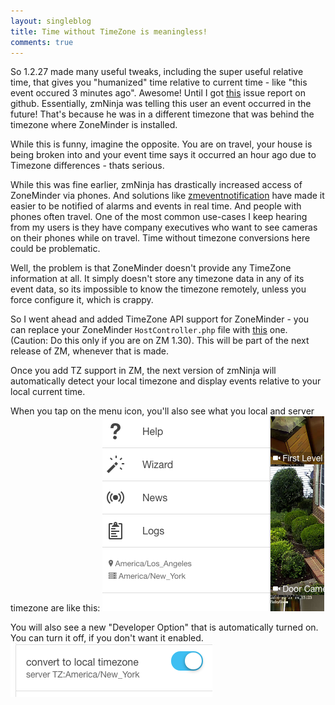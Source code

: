 ```yaml
---
layout: singleblog
title: Time without TimeZone is meaningless!
comments: true
---
```


So 1.2.27 made many useful tweaks, including the super useful relative time, that gives you "humanized" time relative to current time - like "this event occured 3 minutes ago". Awesome!  Until I got <a href="https://github.com/pliablepixels/zmNinja/issues/353">this</a> issue report on github. Essentially, zmNinja was telling this user an event occurred in the future!
That's because he was in a different timezone that was behind the timezone where ZoneMinder is installed.

While this is funny, imagine the opposite. You are on travel, your house is being broken into and your event time says it occurred an hour ago due to Timezone differences - thats serious.

While this was fine earlier, zmNinja has drastically increased access of ZoneMinder via phones. And solutions like <a href="https://github.com/pliablepixels/zmeventserver">zmeventnotification</a> have made it easier to be notified of alarms and events in real time. And people with phones often travel. One of the most common use-cases I keep hearing from my users is they have company executives who want to see cameras on their phones while on travel. Time without timezone conversions here could be problematic.

Well, the problem is that ZoneMinder doesn't provide any TimeZone information at all. It simply doesn't store any timezone data in any of its event data, so its impossible to know the timezone remotely, unless you force configure it, which is crappy.

So I went ahead and added TimeZone API support for ZoneMinder - you can replace your ZoneMinder `HostController.php` file  with <a href="https://raw.githubusercontent.com/ZoneMinder/ZoneMinder/master/web/api/app/Controller/HostController.php">this</a> one. (Caution: Do this only if you are on ZM 1.30). This will be part of the next release of ZM, whenever that is made.

Once you add TZ support in ZM, the next version of zmNinja will automatically detect your local timezone and display events relative to your local current time.

When you tap on the menu icon, you'll also see what you local and server timezone are like this:
<img class="img-responsive" src = "/public/images/oct21-tz2.png">

You will also see a new "Developer Option" that is automatically turned on. You can turn it off, if you don't want it enabled.
<img class="img-responsive" src = "/public/images/oct21-tz1.png">


